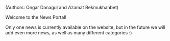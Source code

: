 (Authors: Ongar Danagul and Azamat Bekmukhanbet)

Welcome to the News Portal!

Only one news is currently available on the website, but in the future we will add even more news, as well as many different categories :)